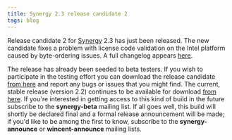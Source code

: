 ```yaml
---
title: Synergy 2.3 release candidate 2
tags: blog
---
```


Release candidate 2 for [Synergy](http://synergy.wincent.com/) 2.3 has just been released. The new candidate fixes a problem with license code validation on the Intel platform caused by byte-ordering issues. A full changelog appears [here](http://www.wincent.com/a/products/synergy-classic/history/).

The release has already been seeded to beta testers. If you wish to participate in the testing effort you can download the release candidate [from here](http://www.wincent.com/download.php?item=Synergy2.3.dmg) and report any bugs or issues that you might find. The current, stable release (version 2.2) continues to be available for download [from here](http://www.wincent.com/download.php?item=Synergy.dmg). If you're interested in getting access to this kind of build in the future subscribe to the **synergy-beta** mailing list. If all goes well, this build will shortly be declared final and a formal release announcement will be made; if you'd like to be among the first to know, subscribe to the **synergy-announce** or **wincent-announce** mailing lists.
